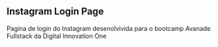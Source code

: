 ## Instagram Login Page

Pagina de login do Instagram desenolvivida para o bootcamp Avanade Fullstack da Digital Innovation One
